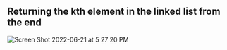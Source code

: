## Returning the kth element in the linked list from the end

![Screen Shot 2022-06-21 at 5 27 20 PM](https://user-images.githubusercontent.com/55909913/174918290-b802ac3c-207c-4438-b8e0-0e5386e4bb72.png)
